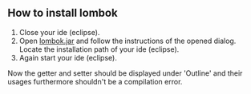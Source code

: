 
How to install lombok
---------------------
1. Close your ide (eclipse).
2. Open [lombok.jar](lombok.jar) and follow the instructions of the opened dialog. Locate the installation path of your ide (eclipse).
3. Again start your ide (eclipse).

Now the getter and setter should be displayed under 'Outline' and their usages furthermore shouldn't be a compilation error. 

